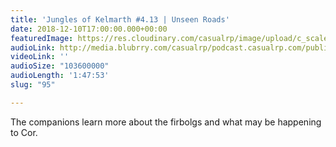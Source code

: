 ```yaml
---
title: 'Jungles of Kelmarth #4.13 | Unseen Roads'
date: 2018-12-10T17:00:00.000+00:00
featuredImage: https://res.cloudinary.com/casualrp/image/upload/c_scale,f_auto,w_1600/chapter4/image_1_1
audioLink: http://media.blubrry.com/casualrp/podcast.casualrp.com/public/Chapter%204%20Ep.%2013%20_%20Unseen%20Roads.mp3
videoLink: ''
audioSize: "103600000"
audioLength: '1:47:53'
slug: "95"

---
```

The companions learn more about the firbolgs and what may be happening to Cor.
